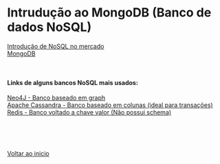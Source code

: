 # Intrudução ao MongoDB (Banco de dados NoSQL)

[Introdução de NoSQL no mercado](/Arquivos/Conteudo/5%20-%20Trabalhando%20com%20banco%20de%20dados%20sql%20e%20nosql/5.2.1%20Intrudu%C3%A7%C3%A3o%20nosql%20no%20mercado.md)<br>
[MongoDB](/Arquivos/Conteudo/5%20-%20Trabalhando%20com%20banco%20de%20dados%20sql%20e%20nosql/5.2.2%20Mongodb.md)

<br>

#### Links de alguns bancos NoSQL mais usados:
[Neo4J - Banco baseado em graph](https://sandbox.neo4j.com/)<br>
[Apache Cassandra - Banco baseado em colunas (ideal para transações)](https://cassandra.apache.org/_/index.html)<br>
[Redis - Banco voltado a chave valor (Não possui schema) ](https://redis.io/)

<br>

<br>

<br>

[Voltar ao inicio](/README.md)